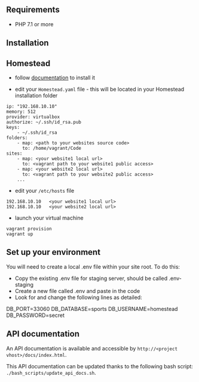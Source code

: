 ## Requirements

- PHP 7.1 or more

## Installation

## Homestead

* follow [documentation](https://laravel.com/docs/5.4/homestead) to install it

* edit your `Homestead.yaml` file - this will be located in your Homestead installation folder

```
ip: "192.168.10.10"
memory: 512
provider: virtualbox
authorize: ~/.ssh/id_rsa.pub
keys:
    - ~/.ssh/id_rsa
folders:
    - map: <path to your websites source code>
      to: /home/vagrant/Code
sites:
    - map: <your website1 local url>
      to: <vagrant path to your website1 public access>
    - map: <your website2 local url>
      to: <vagrant path to your website2 public access>
    ...
```

* edit your `/etc/hosts` file

```
192.168.10.10   <your website1 local url>
192.168.10.10   <your website2 local url>
```

* launch your virtual machine

```
vagrant provision
vagrant up
```
## Set up your environment
You will need to create a local .env file within your site root. To do this:
* Copy the existing .env file for staging server, should be called .env-staging
* Create a new file called .env and paste in the code
* Look for and change the following lines as detailed:

DB_PORT=33060
DB_DATABASE=sports
DB_USERNAME=homestead
DB_PASSWORD=secret

## API documentation

An API documentation is available and accessible by `http://<project vhost>/docs/index.html`.

This API documentation can be updated thanks to the following bash script: `./bash_scripts/update_api_docs.sh`.
